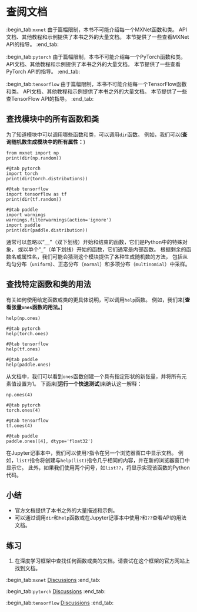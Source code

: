 # 查阅文档

:begin_tab:`mxnet`
由于篇幅限制，本书不可能介绍每一个MXNet函数和类。
API文档、其他教程和示例提供了本书之外的大量文档。
本节提供了一些查看MXNet API的指导。
:end_tab:

:begin_tab:`pytorch`
由于篇幅限制，本书不可能介绍每一个PyTorch函数和类。
API文档、其他教程和示例提供了本书之外的大量文档。
本节提供了一些查看PyTorch API的指导。
:end_tab:

:begin_tab:`tensorflow`
由于篇幅限制，本书不可能介绍每一个TensorFlow函数和类。
API文档、其他教程和示例提供了本书之外的大量文档。
本节提供了一些查TensorFlow API的指导。
:end_tab:

## 查找模块中的所有函数和类

为了知道模块中可以调用哪些函数和类，可以调用`dir`函数。
例如，我们可以(**查询随机数生成模块中的所有属性：**)

```{.python .input}
from mxnet import np
print(dir(np.random))
```

```{.python .input}
#@tab pytorch
import torch
print(dir(torch.distributions))
```

```{.python .input}
#@tab tensorflow
import tensorflow as tf
print(dir(tf.random))
```

```{.python .input}
#@tab paddle
import warnings
warnings.filterwarnings(action='ignore')
import paddle
print(dir(paddle.distribution))
```

通常可以忽略以“`__`”（双下划线）开始和结束的函数，它们是Python中的特殊对象，
或以单个“`_`”（单下划线）开始的函数，它们通常是内部函数。
根据剩余的函数名或属性名，我们可能会猜测这个模块提供了各种生成随机数的方法，
包括从均匀分布（`uniform`）、正态分布（`normal`）和多项分布（`multinomial`）中采样。

## 查找特定函数和类的用法

有关如何使用给定函数或类的更具体说明，可以调用`help`函数。
例如，我们来[**查看张量`ones`函数的用法。**]

```{.python .input}
help(np.ones)
```

```{.python .input}
#@tab pytorch
help(torch.ones)
```

```{.python .input}
#@tab tensorflow
help(tf.ones)
```

```{.python .input}
#@tab paddle
help(paddle.ones)
```

从文档中，我们可以看到`ones`函数创建一个具有指定形状的新张量，并将所有元素值设置为1。
下面来[**运行一个快速测试**]来确认这一解释：

```{.python .input}
np.ones(4)
```

```{.python .input}
#@tab pytorch
torch.ones(4)
```

```{.python .input}
#@tab tensorflow
tf.ones(4)
```

```{.python .input}
#@tab paddle
paddle.ones([4], dtype='float32')
```

在Jupyter记事本中，我们可以使用`?`指令在另一个浏览器窗口中显示文档。
例如，`list?`指令将创建与`help(list)`指令几乎相同的内容，并在新的浏览器窗口中显示它。
此外，如果我们使用两个问号，如`list??`，将显示实现该函数的Python代码。

## 小结

* 官方文档提供了本书之外的大量描述和示例。
* 可以通过调用`dir`和`help`函数或在Jupyter记事本中使用`?`和`??`查看API的用法文档。

## 练习

1. 在深度学习框架中查找任何函数或类的文档。请尝试在这个框架的官方网站上找到文档。

:begin_tab:`mxnet`
[Discussions](https://discuss.d2l.ai/t/1764)
:end_tab:

:begin_tab:`pytorch`
[Discussions](https://discuss.d2l.ai/t/1765)
:end_tab:

:begin_tab:`tensorflow`
[Discussions](https://discuss.d2l.ai/t/1763)
:end_tab:
